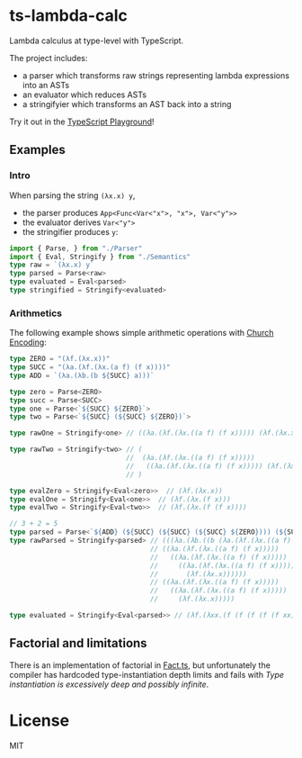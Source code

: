 # ts-lambda-calc
Lambda calculus at type-level with TypeScript.

The project includes:
- a parser which transforms raw strings representing lambda expressions into an ASTs
- an evaluator which reduces ASTs
- a stringifyier which transforms an AST back into a string

Try it out in the [TypeScript Playground](https://www.typescriptlang.org/play?#code/KYDwDg9gTgLgBDAnmYcBqBDKAeAGnUGYAOwBMBnOcmKAS2IHMA+OAXjgG8FlgAuOAEQA3LAIA0cEVH74AvgChQkWNxRwAYgFdiAY2wBZCfkIkKVGvWZtOqvoIBm2neLgAjCKUT9DkrDLgKStDwSGoAgmBgBhIAcizsXKF2AhiRLo663hJYDPwxAYrgwbZwAKIAjpoYADbYYRIAQvFwYQQgRGSUDXAA-HDdJp0tvQhQmqj89jXkE1PVM-KFyiE8cAAKWDMNHoiYOADKzfJwcPttHWYCAnDHJyMA2lcSVwC6tyf8Z4NmAAYAJBx6PZgFA4DpZACgSC4AAlYDUWQ-d53Po6c6mSgCAAU1wAPoICfiBABKPGCQDdwGSrsi7g8nqc3rTafwNlAtjs9tg4dQWN9KPcoaCdOQJILYcAALYYegvG5Mpl9MGUPnmOiMOXyhVwe7-DjggHCxESOFSmU0zX8YjAIQg83MuBWm1Qc2W622xZJdabYAAGVo1Gwh2sty+7QxcB+xMhxGBoIA+ojkX17vcXhJ9oy4J90UNqbTk6n05nsyqfnBo7HxQikfmvWzff6YFz4TAmLcS2Ghj8sRXodyYIna6z2Z5mzyc2YBTHodtPKLp6CTdLiJna0v6BPKJHe4uWwAmQeavrDhsB-t73mdyf3AB0d7FfuoabgYvXxD3q6P2vus8QEjvN6PjAz5vh+dpZg6brOvKrpOsisG2h8dYjrsWCBpeFz8mKuDzpWb6fn0xhXpQ1BqgwGpDt6QHNqaxAYeGKYAQ+jbPq+krLmBmoPPcnK4Ew-53kBIHsfQnFMgh0F3BJ7aQU6NzyJ66gQNUpAwhEYDkAY5BHLS+jKsR2pivosp9PoJwyXpm7akxC5wAAksQtAwLh0LGSM6nYEpKlqZEmkOU5-FwPoLDSQpqwnupmlBuwtwntRQYqlOlZ6S5u60QR2peapkVaYF+HwbJiF3EsxSeiev7oWwIZWT85I7nAuCyDe9VvoiFEjOVOw0cu9FDElM47Kl4q0R+7UnMmWi6Ngv5GHlInvrKLqFZJLLejlhyLEEKhld6lUxScnWjglBn9aCPhsU+7V9P2VlXGNIxmUtjrQgVz3OvIAD0H1ENQ5DyDoEDENQCAAIyfBYjC0PYiDYCe2ACPYcCI-YAgsCw1jYliyPEkjpL-YDwMwHu4NkVDMNwwjcBY7jqPNNiiPU-YxJ4wDQMhAAzCTlhk7Du0COS9g3li5IgELDMgHAIDMzjwui9TWIS1LzO0xjwuC1isti1TivS1TItawrkvS8r+NswgAAsXOQ9DvP1vDatC-r8s68zety+LRu6wAXir7CYwLQua87nsy07HtK97eMldtqzqGgBg6UFVmcthLCERq3hWZNehGXuQ18SMpQgDo1SaKQwCefH+gXrNGdJyqHm50NcQjHHBgXnA+Jt3EMlvZtRQx2oADiJAghgRAAKrEJoMykHgVmkZYEgAJrNERmFwMvIwj1aUDj8AU8z8Ac8-CAAKNT8K8hQ1-fLCU+yaK4AY+DEV9VScZkqintkF+nKpb30fI3gLJWUbrZfQIMhrVzTi0SIgZH7P0gXAV+m9AoPyfk2ausQr5tiQp-Ay2dsBGSQanXoyJ17hgAUFAqFChjdxgeaHeY9J7T1nvDEALg24QJYF3eOcRepmDFAALRGOBERKpF7qh6OBE4hD0EBnkZgpBnIhGBT4tg1BEhVEQT7lxJCujxIaCcPAjBBgkEoNXrNXuUEADct9SqrDhKQTQOgK7BXfvXAy39Ky-2oXgrOxjiH5xYOaPohCnEuLcSDNRuCIL4I3mA5KJDbItyTOKZxrizECMoGxUgoT0kBKmmKdQQ1V7gWusfSJJiAwlOQTgpaHknGxFiXg6xcF7GD1QKUEQtR3HsAiZk9xKpXyF0qDUaIsJsmjHGCMGEEFunjJhNfPu0cVhqH2BDBgPM+m3HieGbx0JfG4BASqQhTcXw-xCbWbsdUOCNWahwDZpMbbQNkMSGscTQFwKCRcysPdrk9keZs7Z0TZDliBc8mGcQ3kfNCp6PeAB3EG1gbmiylnARASJPRgG9KQZF7A4aIuiTcT01oahVCIHi6wCzag4vrHitsnpJFbPsLQY++LTjAptmS0u+8GUelWEI0oMIADyqsA6ayVgIMK6yJ4AGE5XiowI7dWTsMC4ypojCOeNPRhAACJ6pRcLZVwtXBC1cOC-Y8q5VgowNLJEMrUBexBBAawcMhWisZascgLi0QEt2lahVXq1CA1QP6u2upA02vBR6kViJg2oBgAi114aZjYEjdasFgKo1goBLGmFbZHVwERSKq01gnncxtqGlgX0qbGpVY7OWWJ1VM01SHV2DtJXSwFWoRFAAVZN5auUwyTRAGtH0qb3T0dO2kta9YmolU7ZtGrqbapxjImdei511vJAu1VTaW0yy1cbUO+6bwRw3ZuzUtbiSXqvUyItPKhEuqHZC7ANLsDOqgGO9GtbO36yVo+nppaw2crfR+6tv6J3-vdiHIDNQB0prA5WmGH7R1MCg3rM98tj3ds+hO9mcAADUcA9zWAAKxFrpbPN1u1dT6r1VmgEOaqbMczaxx57G83CrjbrbN7H+MKtzRwfNzMfgJuLRgBFJ5SCvpQ9gajx9x11vraawOFrVOLoPSu3Dxs4B2tdne+9W7oOaew8u1tq6T1TuM1ev9ZnG2B0PW2tdRnbPyns7uhtQcLNHvbaexza713uZC55vdjmNbOas3ptzIW7hhe80uqLumO1afPSe+DvLKVyetqhnpCncUYbgH+rTsGcNttXUF4kQA)!

## Examples
### Intro
When parsing the string `(λx.x) y`, 
- the parser produces `App<Func<Var<"x">, "x">, Var<"y">>`
- the evaluator derives `Var<"y">`
- the stringifier produces `y`:
```ts
import { Parse, } from "./Parser"
import { Eval, Stringify } from "./Semantics"
type raw = `(λx.x) y`
type parsed = Parse<raw> 
type evaluated = Eval<parsed>
type stringified = Stringify<evaluated>
```
### Arithmetics
The following example shows simple arithmetic operations with [Church Encoding](https://en.wikipedia.org/wiki/Church_encoding):

```ts
type ZERO = "(λf.(λx.x))"
type SUCC = "(λa.(λf.(λx.(a f) (f x))))"
type ADD = `(λa.(λb.(b ${SUCC} a)))`

type zero = Parse<ZERO>
type succ = Parse<SUCC>
type one = Parse<`${SUCC} ${ZERO}`>
type two = Parse<`${SUCC} (${SUCC} ${ZERO})`>

type rawOne = Stringify<one> // ((λa.(λf.(λx.((a f) (f x))))) (λf.(λx.x)))

type rawTwo = Stringify<two> // ( 
                             //  (λa.(λf.(λx.((a f) (f x))))) 
                             //   ((λa.(λf.(λx.((a f) (f x))))) (λf.(λx.x)))
                             // )

type evalZero = Stringify<Eval<zero>>  // (λf.(λx.x))
type evalOne = Stringify<Eval<one>>  // (λf.(λx.(f x)))
type evalTwo = Stringify<Eval<two>>  // (λf.(λx.(f (f x))))

// 3 + 2 = 5
type parsed = Parse<`${ADD} (${SUCC} (${SUCC} (${SUCC} ${ZERO}))) (${SUCC} (${SUCC} ${ZERO}))`>
type rawParsed = Stringify<parsed> // (((λa.(λb.((b (λa.(λf.(λx.((a f) (f x)))))) a))) 
                                   // ((λa.(λf.(λx.((a f) (f x))))) 
                                   //   ((λa.(λf.(λx.((a f) (f x)))))
                                   //     ((λa.(λf.(λx.((a f) (f x))))) 
                                   //       (λf.(λx.x)))))) 
                                   // ((λa.(λf.(λx.((a f) (f x))))) 
                                   //   ((λa.(λf.(λx.((a f) (f x))))) 
                                   //     (λf.(λx.x)))))

type evaluated = Stringify<Eval<parsed>> // (λf.(λxx.(f (f (f (f (f xx)))))))
```

## Factorial and limitations
There is an implementation of factorial in [Fact.ts](./Fact.ts), but unfortunately the compiler has hardcoded type-instantiation depth limits and fails with *Type instantiation is excessively deep and possibly infinite*.

# License

MIT
